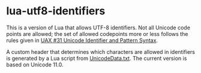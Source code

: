 # lua-utf8-identifiers

This is a version of Lua that allows UTF-8 identifiers. Not all Unicode code points are allowed; the set of allowed codepoints more or less follows the rules given in [UAX #31 Unicode Identifier and Pattern Syntax](https://www.unicode.org/reports/tr31/#D1).

A custom header that determines which characters are allowed in identifiers is generated by a Lua script from [UnicodeData.txt](https://www.unicode.org/Public/UNIDATA/UnicodeData.txt). The current version is based on Unicode 11.0.
